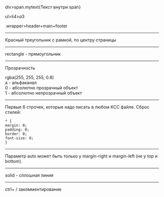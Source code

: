 div>span.mytext{Текст внутри span}

ul>li*4>a*3

.wrapper>header+main+footer

---------------------

Красный треугольник с рамкой, по центру страницы

-------------------------
rectangle - прямоугольник

----------------------
Прозрачность

rgba(255, 255, 255, 0.8)  
a - альфаканал  
0 - абсолютно прозрачный объект  
1 - абсолютно непрозрачный объект

------------------
Первые 6 строчек, которые надо писать в любом КСС файле. Сброс стилей:

    * {
    margin: 0;
    padding: 0;
    border: 0;
    font-size: 0;
    }

------------------

Параметр auto может быть только у margin-right и margin-left (не у top и bottom).

------------------
solid - сплошная линия

--------------------

ctrl+ / закомментирование

